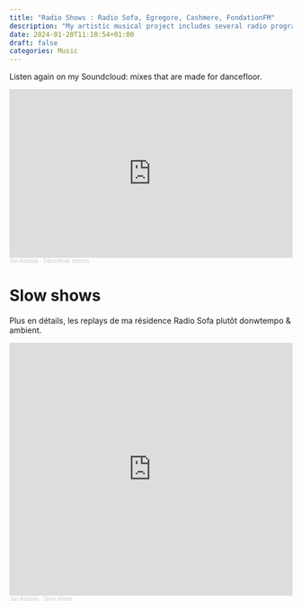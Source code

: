 ```yaml
---
title: "Radio Shows : Radio Sofa, Egregore, Cashmere, FondationFM"
description: "My artistic musical project includes several radio programmes. Jan Astasia is a DJ alias, mixing bass music and experimental electronica. Sometimes slow, sometimes fast, designed for active listening, not necessarily for the club."
date: 2024-01-20T11:10:54+01:00
draft: false
categories: Music
---
```


Listen again on my Soundcloud: mixes that are made for dancefloor.


<iframe width="100%" height="300" scrolling="no" frameborder="no" allow="autoplay" src="https://w.soundcloud.com/player/?url=https%3A//api.soundcloud.com/playlists/soundcloud%253Aplaylists%253A1986995652&color=%23ff5500&auto_play=false&hide_related=false&show_comments=true&show_user=true&show_reposts=false&show_teaser=true&visual=true"></iframe><div style="font-size: 10px; color: #cccccc;line-break: anywhere;word-break: normal;overflow: hidden;white-space: nowrap;text-overflow: ellipsis; font-family: Interstate,Lucida Grande,Lucida Sans Unicode,Lucida Sans,Garuda,Verdana,Tahoma,sans-serif;font-weight: 100;"><a href="https://soundcloud.com/janastasiamusic" title="Jan Astasia" target="_blank" style="color: #cccccc; text-decoration: none;">Jan Astasia</a> · <a href="https://soundcloud.com/janastasiamusic/sets/dancefloor-reports" title="Dancefloor reports" target="_blank" style="color: #cccccc; text-decoration: none;">Dancefloor reports</a></div>



# Slow shows

Plus en détails, les replays de ma résidence Radio Sofa plutôt donwtempo & ambient.


<iframe width="100%" height="450" scrolling="no" frameborder="no" allow="autoplay" src="https://w.soundcloud.com/player/?url=https%3A//api.soundcloud.com/playlists/1816409505&color=%23ff5500&auto_play=false&hide_related=false&show_comments=true&show_user=true&show_reposts=false&show_teaser=true"></iframe><div style="font-size: 10px; color: #cccccc;line-break: anywhere;word-break: normal;overflow: hidden;white-space: nowrap;text-overflow: ellipsis; font-family: Interstate,Lucida Grande,Lucida Sans Unicode,Lucida Sans,Garuda,Verdana,Tahoma,sans-serif;font-weight: 100;"><a href="https://soundcloud.com/janastasiamusic" title="Jan Astasia" target="_blank" style="color: #cccccc; text-decoration: none;">Jan Astasia</a> · <a href="https://soundcloud.com/janastasiamusic/sets/slow-shows" title="Slow shows" target="_blank" style="color: #cccccc; text-decoration: none;">Slow shows</a></div>

